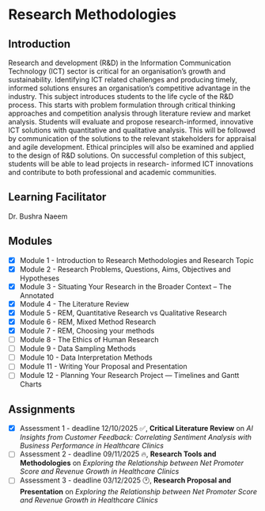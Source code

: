 # Research Methodologies

## Introduction
Research and development (R&D) in the Information Communication Technology (ICT) sector is critical for an organisation’s growth and sustainability. Identifying ICT related challenges and producing timely, informed solutions ensures an organisation’s competitive advantage in the industry. This subject introduces students to the life cycle of the R&D process. This starts with problem formulation through critical thinking approaches and competition analysis through literature review and market analysis. Students will evaluate and propose research-informed, innovative ICT solutions with quantitative and qualitative analysis. This will be followed by communication of the solutions to the relevant stakeholders for appraisal and agile development. Ethical principles will also be examined and applied to the design of R&D solutions. On successful completion of this subject, students will be able to lead projects in research- informed ICT innovations and contribute to both professional and academic communities.

## Learning Facilitator
Dr. Bushra Naeem

## Modules
- [X] Module 1 - Introduction to Research Methodologies and Research Topic
- [X] Module 2 - Research Problems, Questions, Aims, Objectives and Hypotheses
- [X] Module 3 - Situating Your Research in the Broader Context – The Annotated
- [X] Module 4 - The Literature Review
- [X] Module 5 - REM, Quantitative Research vs Qualitative Research
- [X] Module 6 - REM, Mixed Method Research
- [X] Module 7 - REM, Choosing your methods
- [ ] Module 8 - The Ethics of Human Research
- [ ] Module 9 - Data Sampling Methods
- [ ] Module 10 - Data Interpretation Methods
- [ ] Module 11 - Writing Your Proposal and Presentation
- [ ] Module 12 - Planning Your Research Project — Timelines and Gantt Charts

## Assignments
- [X] Assessment 1 - deadline 12/10/2025 ✅, **Critical Literature Review** on *AI Insights from Customer Feedback: Correlating Sentiment Analysis with Business Performance in Healthcare Clinics*
- [ ] Assessment 2 - deadline 09/11/2025 🔥, **Research Tools and Methodologies** on *Exploring the Relationship between Net Promoter Score and Revenue Growth in Healthcare Clinics*
- [ ] Assessment 3 - deadline 03/12/2025 🕐, **Research Proposal and Presentation** on *Exploring the Relationship between Net Promoter Score and Revenue Growth in Healthcare Clinics*
